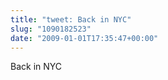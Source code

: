 ```yaml
---
title: "tweet: Back in NYC"
slug: "1090182523"
date: "2009-01-01T17:35:47+00:00"
---
```

Back in NYC